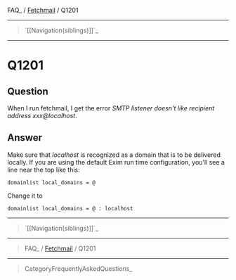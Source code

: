 FAQ\_ / [Fetchmail](FAQ/Fetchmail) / Q1201

* * * * *

> \`[[Navigation(siblings)]]\`\_

* * * * *

Q1201
=====

Question
--------

When I run fetchmail, I get the error *SMTP listener doesn't like
recipient address xxx@localhost*.

Answer
------

Make sure that *localhost* is recognized as a domain that is to be
delivered locally. If you are using the default Exim run time
configuration, you'll see a line near the top like this:

    domainlist local_domains = @

Change it to

    domainlist local_domains = @ : localhost

* * * * *

> \`[[Navigation(siblings)]]\`\_

* * * * *

> FAQ\_ / [Fetchmail](FAQ/Fetchmail) / Q1201

* * * * *

> CategoryFrequentlyAskedQuestions\_

